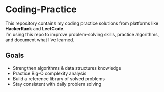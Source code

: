 # Coding-Practice

This repository contains my coding practice solutions from platforms like **HackerRank** and **LeetCode**.  
I’m using this repo to improve problem-solving skills, practice algorithms, and document what I’ve learned.

## Goals
- Strengthen algorithms & data structures knowledge
- Practice Big-O complexity analysis
- Build a reference library of solved problems
- Stay consistent with daily problem solving
